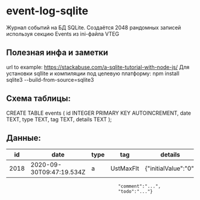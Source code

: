 # event-log-sqlite
Журнал событий на БД SQLite.
Создаётся 2048 рандомных записей
используя секцию Events из ini-файла VTEG

## Полезная инфа и заметки
url to example: https://stackabuse.com/a-sqlite-tutorial-with-node-js/
Для установки sqllite и компиляции под целевую платформу:
npm install sqlite3 --build-from-source=sqlite3

## Схема таблицы:

CREATE TABLE events (
    id      INTEGER PRIMARY KEY AUTOINCREMENT,
    date    TEXT,
    type    TEXT,
    tag     TEXT,
    details TEXT
);

## Данные:

|id   | date                   |type| tag     | details             |
|---|---|---|---|---|
|2018 |2020-09-30T09:47:19.534Z| a	|UstMaxFlt|{"initialValue":"0", |
                                              "comment":"...",
                                              "todo":"..."}
